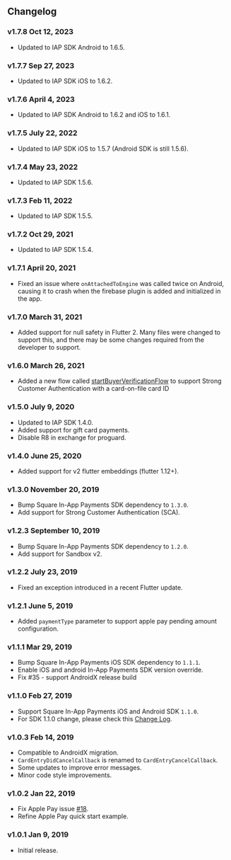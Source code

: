 ## Changelog

### v1.7.8 Oct 12, 2023

* Updated to IAP SDK Android to 1.6.5.

### v1.7.7 Sep 27, 2023

* Updated to IAP SDK iOS to 1.6.2.

### v1.7.6 April 4, 2023

* Updated to IAP SDK Android to 1.6.2 and iOS to 1.6.1.

### v1.7.5 July 22, 2022

* Updated to IAP SDK iOS to 1.5.7 (Android SDK is still 1.5.6).

### v1.7.4 May 23, 2022

* Updated to IAP SDK 1.5.6.

### v1.7.3 Feb 11, 2022

* Updated to IAP SDK 1.5.5.

### v1.7.2 Oct 29, 2021

* Updated to IAP SDK 1.5.4.

### v1.7.1 April 20, 2021

* Fixed an issue where `onAttachedToEngine` was called twice on Android, causing it to crash when the firebase plugin is added and initialized in the app.

### v1.7.0 March 31, 2021

* Added support for null safety in Flutter 2. Many files were changed to support this, and there may be some changes required from the developer to support.

### v1.6.0 March 26, 2021

* Added a new flow called [startBuyerVerificationFlow](doc/reference.md#startbuyerverificationflow) to support Strong Customer Authentication with a card-on-file card ID

### v1.5.0 July 9, 2020

* Updated to IAP SDK 1.4.0.
* Added support for gift card payments.
* Disable R8 in exchange for proguard.

### v1.4.0 June 25, 2020

* Added support for v2 flutter embeddings (flutter 1.12+).

### v1.3.0 November 20, 2019

* Bump Square In-App Payments SDK dependency to `1.3.0`.
* Add support for Strong Customer Authentication (SCA).

### v1.2.3 September 10, 2019

* Bump Square In-App Payments SDK dependency to `1.2.0`.
* Add support for Sandbox v2.

### v1.2.2 July 23, 2019

* Fixed an exception introduced in a recent Flutter update.

### v1.2.1 June 5, 2019

* Added `paymentType` parameter to support apple pay pending amount configuration.

### v1.1.1 Mar 29, 2019

* Bump Square In-App Payments iOS SDK dependency to `1.1.1`.
* Enable iOS and android In-App Payments SDK version override.
* Fix #35 - support AndroidX release build

### v1.1.0 Feb 27, 2019

* Support Square In-App Payments iOS and Android SDK `1.1.0`.
* For SDK 1.1.0 change, please check this [Change Log](https://docs.connect.squareup.com/changelog/mobile-logs/2019-02-27).

### v1.0.3 Feb 14, 2019

* Compatible to AndroidX migration.
* `CardEntryDidCancelCallback` is renamed to `CardEntryCancelCallback`.
* Some updates to improve error messages.
* Minor code style improvements.

### v1.0.2 Jan 22, 2019

* Fix Apple Pay issue [#18](https://github.com/square/in-app-payments-flutter-plugin/issues/18#issue-401770301).
* Refine Apple Pay quick start example.

### v1.0.1 Jan 9, 2019

* Initial release.
